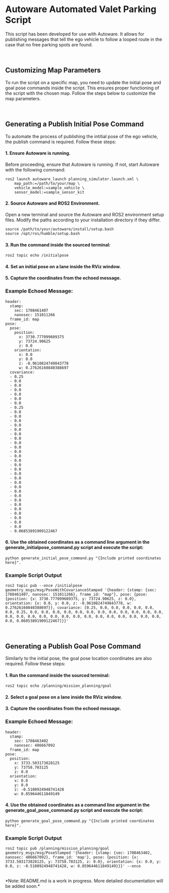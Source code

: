 # Autoware Automated Valet Parking Script

This script has been developed for use with Autoware. It allows for publishing messages that tell the ego vehicle to follow a looped route in the case that no free parking spots are found.

<br>

## Customizing Map Parameters

To run the script on a specific map, you need to update the initial pose and goal pose commands inside the script. This ensures proper functioning of the script with the chosen map. Follow the steps below to customize the map parameters.


<br>

## Generating a Publish Initial Pose Command

To automate the process of publishing the intitial pose of the ego vehicle, the publish command is required. Follow these steps:

#### 1. Ensure Autoware is running.
Before proceeding, ensure that Autoware is running. If not, start Autoware with the following command:

```
ros2 launch autoware_launch planning_simulator.launch.xml \
    map_path:=/path/to/your/map \
    vehicle_model:=sample_vehicle \
    sensor_model:=sample_sensor_kit
```

#### 2. Source Autoware and ROS2 Environment.
Open a new terminal and source the Autoware and ROS2 environment setup files. Modify the paths according to your installation directory if they differ.

```
source /path/to/your/autoware/install/setup.bash
source /opt/ros/humble/setup.bash
```

#### 3. Run the command inside the sourced terminal: 
```
ros2 topic echo /initialpose
```

#### 4. Set an initial pose on a lane inside the RViz window.

#### 5. Capture the coordinates from the echoed message.

### Example Echoed Message:
```
header:
  stamp:
    sec: 1708461407
    nanosec: 151011266
  frame_id: map
pose:
  pose:
    position:
      x: 3730.777099609375
      y: 73724.90625
      z: 0.0
    orientation:
      x: 0.0
      y: 0.0
      z: -0.9610824749843778
      w: 0.27626160840388697
  covariance:
  - 0.25
  - 0.0
  - 0.0
  - 0.0
  - 0.0
  - 0.0
  - 0.0
  - 0.25
  - 0.0
  - 0.0
  - 0.0
  - 0.0
  - 0.0
  - 0.0
  - 0.0
  - 0.0
  - 0.0
  - 0.0
  - 0.0
  - 0.0
  - 0.0
  - 0.0
  - 0.0
  - 0.0
  - 0.0
  - 0.0
  - 0.0
  - 0.0
  - 0.0
  - 0.0
  - 0.0
  - 0.0
  - 0.0
  - 0.0
  - 0.0
  - 0.06853891909122467
```

#### 6. Use the obtained coordinates as a command line argument in the generate_initialpose_command.py script and execute the script:
```
python generate_initial_pose_command.py "{Include printed coordinates here}".
```
### Example Script Output

```
ros2 topic pub --once /initialpose geometry_msgs/msg/PoseWithCovarianceStamped '{header: {stamp: {sec: 1708461407, nanosec: 151011266}, frame_id: "map"}, pose: {pose: {position: {x: 3730.777099609375, y: 73724.90625, z: 0.0}, orientation: {x: 0.0, y: 0.0, z: -0.9610824749843778, w: 0.27626160840388697}}, covariance: [0.25, 0.0, 0.0, 0.0, 0.0, 0.0, 0.0, 0.25, 0.0, 0.0, 0.0, 0.0, 0.0, 0.0, 0.0, 0.0, 0.0, 0.0, 0.0, 0.0, 0.0, 0.0, 0.0, 0.0, 0.0, 0.0, 0.0, 0.0, 0.0, 0.0, 0.0, 0.0, 0.0, 0.0, 0.0, 0.06853891909122467]}}'
```

<br>


## Generating a Publish Goal Pose Command

Similarly to the initial pose, the goal pose location coordinates are also required. Follow these steps:

#### 1. Run the command inside the sourced terminal: 
``` 
ros2 topic echo /planning/mission_planning/goal
```

#### 2. Select a goal pose on a lane inside the RViz window.

#### 3. Capture the coordinates from the echoed message.

### Example Echoed Message:
```
header:
  stamp:
    sec: 1708463402
    nanosec: 486667092
  frame_id: map
pose:
  position:
    x: 3733.503173828125
    y: 73758.703125
    z: 0.0
  orientation:
    x: 0.0
    y: 0.0
    z: -0.5108924948741428
    w: 0.859644611849149
```

#### 4. Use the obtained coordinates as a command line argument in the generate_goal_pose_command.py script and execute the script:
```
python generate_goal_pose_command.py "{Include printed coordinates here}".
```
### Example Script Output

```
ros2 topic pub /planning/mission_planning/goal geometry_msgs/msg/PoseStamped '{header: {stamp: {sec: 1708463402, nanosec: 486667092}, frame_id: 'map'}, pose: {position: {x: 3733.503173828125, y: 73758.703125, z: 0.0}, orientation: {x: 0.0, y: 0.0, z: -0.5108924948741428, w: 0.859644611849149}}}' --once
```


<br> 
*Note: README.md is a work in progress. More detailed documentation will be added soon.*

